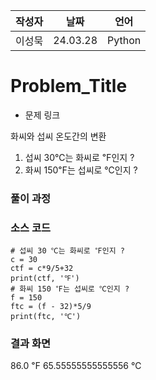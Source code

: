 | 작성자  |   날짜   | 언어    |
| ------- | --------- | ------- |
| 이성묵    | 24.03.28  | Python  |

# Problem_Title

 - 문제 링크

화씨와 섭씨 온도간의 변환
1. 섭씨 30℃는 화씨로 ℉인지 ?
2. 화씨 150℉는 섭씨로 ℃인지 ?
### 풀이 과정  



### 소스 코드

```Language
# 섭씨 30 ℃는 화씨로 ℉인지 ?
c = 30
ctf = c*9/5+32
print(ctf, '℉')
# 화씨 150 ℉는 섭씨로 ℃인지 ?
f = 150
ftc = (f - 32)*5/9
print(ftc, '℃')
```

### 결과 화면
86.0 ℉
65.55555555555556 ℃
